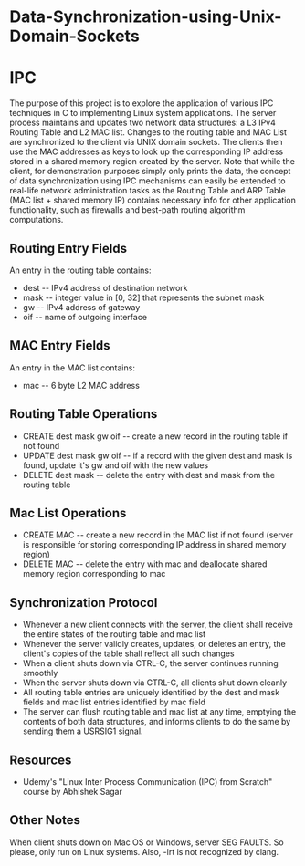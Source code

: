 # Data-Synchronization-using-Unix-Domain-Sockets
# IPC
The purpose of this project is to explore the application of various IPC techniques in C to implementing Linux system applications. The server process maintains and updates two network data structures: a L3 IPv4 Routing Table and L2 MAC list. Changes to the routing table and MAC List are synchronized to the client via UNIX domain sockets. The clients then use the MAC addresses as keys to look up the corresponding IP address stored in a shared memory region created by the server. Note that while the client, for demonstration purposes simply only prints the data, the concept of data synchronization using IPC mechanisms can easily be extended to real-life network administration tasks as the Routing Table and ARP Table (MAC list + shared memory IP) contains necessary info for other application functionality, such as firewalls and best-path routing algorithm computations. 

## Routing Entry Fields
An entry in the routing table contains:
* dest -- IPv4 address of destination network
* mask -- integer value in [0, 32] that represents the subnet mask
* gw -- IPv4 address of gateway
* oif -- name of outgoing interface

## MAC Entry Fields
An entry in the MAC list contains:
* mac -- 6 byte L2 MAC address

## Routing Table Operations
* CREATE dest mask gw oif -- create a new record in the routing table if not found
* UPDATE dest mask <new>gw <new>oif -- if a record with the given dest and mask is found, update it's
gw and oif with the new values
* DELETE dest mask -- delete the entry with dest and mask from the routing table
  
## Mac List Operations
* CREATE MAC -- create a new record in the MAC list if not found (server is responsible for storing corresponding IP address in shared memory region)
* DELETE MAC -- delete the entry with mac and deallocate shared memory region corresponding to mac

## Synchronization Protocol
* Whenever a new client connects with the server, the client shall receive the entire states of the routing table and mac list
* Whenever the server validly creates, updates, or deletes an entry, the client's copies of the table shall
reflect all such changes
* When a client shuts down via CTRL-C, the server continues running smoothly
* When the server shuts down via CTRL-C, all clients shut down cleanly
* All routing table entries are uniquely identified by the dest and mask fields and mac list entries identified by mac field
* The server can flush routing table and mac list at any time, emptying the contents of both data structures, and informs clients to do the same by sending them a USRSIG1 signal.

## Resources
* Udemy's "Linux Inter Process Communication (IPC) from Scratch" course by Abhishek Sagar

## Other Notes
When client shuts down on Mac OS or Windows, server SEG FAULTS. So please, only run on Linux systems. Also, -lrt is not recognized by clang.

